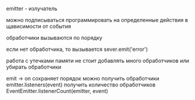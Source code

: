 emitter - излучатель

можно подписываться
программировать на определенные действия в щависимости от события

обработчики вызываются по порядку

если нет обработчика, то вызывается sever.emit('error')

работа с утечками памяти
не стоит добавлять много обработчиков или убирать обработчики

emit -> on
сохраняет порядок
можно получить обработчики
emitter.listeners(event)
получить количество обработчиков
EventEmitter.listenerCount(emitter, event)
